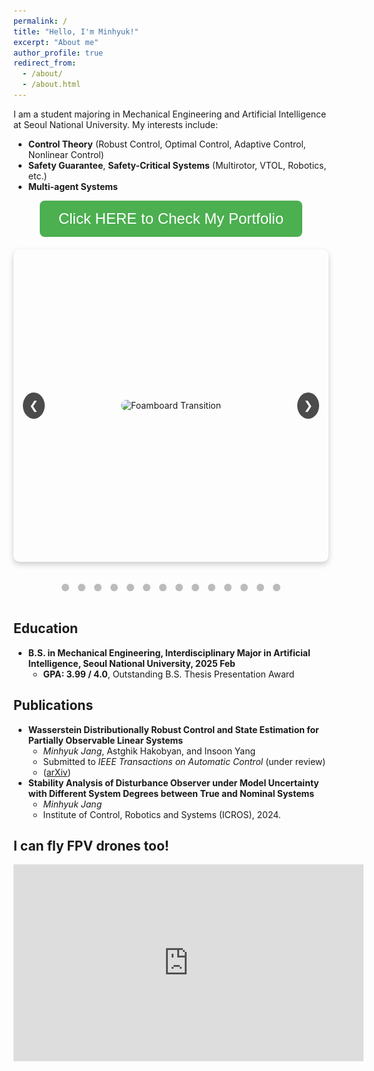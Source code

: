 ```yaml
---
permalink: /
title: "Hello, I'm Minhyuk!"
excerpt: "About me"
author_profile: true
redirect_from: 
  - /about/
  - /about.html
---
```


I am a student majoring in Mechanical Engineering and Artificial Intelligence at Seoul National University. My interests include:

- **Control Theory** (Robust Control, Optimal Control, Adaptive Control, Nonlinear Control)
- **Safety Guarantee**, **Safety-Critical Systems** (Multirotor, VTOL, Robotics, etc.)
- **Multi-agent Systems**


<div align="center">
  <a href="https://jangminhyuk.github.io/portfolio/" target="_blank" style="text-decoration: none;">
    <button style="background-color: #4CAF50; color: white; padding: 15px 30px; font-size: 24px; border: none; border-radius: 8px; cursor: pointer;">
      Click HERE to Check My Portfolio
    </button>
  </a>
</div>

<div class="carousel">
  <div class="carousel-images">
    <div class="carousel-item">
      <img src="/images/portfolio_img/Foamboard_transition.gif" alt="Foamboard Transition">
    </div>
    <div class="carousel-item">
      <img src="/images/portfolio_img/VTOL2_SNU_photo.jpg" alt="VTOL SNU">
    </div>
    <div class="carousel-item">
      <img src="/images/portfolio_img/awesome_takeoff.gif" alt="Awesome Takeoff">
    </div>
    <div class="carousel-item">
      <img src="/images/portfolio_img/cart_system.jpg" alt="Cart System">
    </div>
    <div class="carousel-item">
      <img src="/images/portfolio_img/awesome_transition.gif" alt="Awesome Transition">
    </div>
    <div class="carousel-item">
      <img src="/images/portfolio_img/0.005_MPPI_MJPC.gif" alt="MPPI MJPC">
    </div>
    <div class="carousel-item">
      <img src="/images/portfolio_img/landinggearexpanding.gif" alt="Landing Gear Expanding">
    </div>
    <div class="carousel-item">
      <img src="/images/portfolio_img/BNB3403_0627.jpg" alt="BNB3403">
    </div>
    <div class="carousel-item">
      <img src="/images/portfolio_img/drone_outdoor.jpg" alt="Drone Outdoor">
    </div>
    <div class="carousel-item">
      <img src="/images/portfolio_img/nearthlab.jpg" alt="Nearth Lab">
    </div>
    <div class="carousel-item">
      <img src="/images/portfolio_img/preflight.jpg" alt="Preflight">
    </div>
    <div class="carousel-item">
      <img src="/images/portfolio_img/WDRCE_qq.jpg" alt="WDRCE">
    </div>
    <div class="carousel-item">
      <img src="/images/portfolio_img/drone_seminar_3.jpg" alt="Drone Seminar">
    </div>
    <div class="carousel-item">
      <img src="/images/portfolio_img/tau_0.001_ani.gif" alt="Tau Animation">
    </div>
  </div>
  <button class="carousel-button left">&#10094;</button>
  <button class="carousel-button right">&#10095;</button>
</div>
<div class="carousel-dots">
  <span class="dot" onclick="moveToSlide(0)"></span>
  <span class="dot" onclick="moveToSlide(1)"></span>
  <span class="dot" onclick="moveToSlide(2)"></span>
  <span class="dot" onclick="moveToSlide(3)"></span>
  <span class="dot" onclick="moveToSlide(4)"></span>
  <span class="dot" onclick="moveToSlide(5)"></span>
  <span class="dot" onclick="moveToSlide(6)"></span>
  <span class="dot" onclick="moveToSlide(7)"></span>
  <span class="dot" onclick="moveToSlide(8)"></span>
  <span class="dot" onclick="moveToSlide(9)"></span>
  <span class="dot" onclick="moveToSlide(10)"></span>
  <span class="dot" onclick="moveToSlide(11)"></span>
  <span class="dot" onclick="moveToSlide(12)"></span>
  <span class="dot" onclick="moveToSlide(13)"></span>
</div>

<style>
  .carousel {
    position: relative;
    width: 100%;
    max-width: 800px;
    height: 500px;
    margin: 20px auto;
    overflow: hidden;
    border-radius: 10px;
    box-shadow: 0 4px 10px rgba(0, 0, 0, 0.2);
  }
  .carousel-images {
    display: flex;
    transition: transform 0.5s ease-in-out;
  }
  .carousel-item {
    min-width: 100%;
    display: flex;
    justify-content: center;
    align-items: center;
  }
  .carousel-item img {
    max-width: 100%;
    max-height: 500px;
    border-radius: 10px;
  }
  .carousel-button {
    position: absolute;
    top: 50%;
    transform: translateY(-50%);
    background-color: rgba(0, 0, 0, 0.7);
    border: none;
    color: white;
    font-size: 18px;
    cursor: pointer;
    padding: 10px;
    border-radius: 50%;
    z-index: 10;
  }
  .carousel-button.left {
    left: 15px;
  }
  .carousel-button.right {
    right: 15px;
  }
  .carousel-dots {
    text-align: center;
    padding: 10px 0;
  }
  .dot {
    display: inline-block;
    width: 12px;
    height: 12px;
    margin: 5px;
    background-color: #bbb;
    border-radius: 50%;
    cursor: pointer;
    transition: background-color 0.3s;
  }
  .dot.active {
    background-color: #717171;
  }
</style>

<script>
  document.addEventListener('DOMContentLoaded', function() {
    let currentIndex = 0;
    const images = document.querySelectorAll('.carousel-item');
    const totalImages = images.length;
    const carouselImages = document.querySelector('.carousel-images');
    const dots = document.querySelectorAll('.dot');
    let autoSlideInterval;

    function showSlide(index) {
      if (index >= totalImages) {
        currentIndex = 0;
      } else if (index < 0) {
        currentIndex = totalImages - 1;
      } else {
        currentIndex = index;
      }
      const offset = -currentIndex * 100;
      carouselImages.style.transform = `translateX(${offset}%)`;
      updateDots();
    }

    function moveSlide(step) {
      showSlide(currentIndex + step);
    }

    function moveToSlide(index) {
      showSlide(index);
    }

    function autoSlide() {
      moveSlide(1);
      autoSlideInterval = setTimeout(autoSlide, 5000);
    }

    function updateDots() {
      dots.forEach((dot, index) => {
        dot.classList.toggle('active', index === currentIndex);
      });
    }

    document.querySelector('.carousel-button.left').addEventListener('click', function() {
      clearTimeout(autoSlideInterval);
      moveSlide(-1);
      autoSlideInterval = setTimeout(autoSlide, 5000);
    });

    document.querySelector('.carousel-button.right').addEventListener('click', function() {
      clearTimeout(autoSlideInterval);
      moveSlide(1);
      autoSlideInterval = setTimeout(autoSlide, 5000);
    });

    dots.forEach((dot, index) => {
      dot.addEventListener('click', function() {
        clearTimeout(autoSlideInterval);
        moveToSlide(index);
        autoSlideInterval = setTimeout(autoSlide, 5000);
      });
    });

    autoSlide();
  });
</script>

## Education

- **B.S. in Mechanical Engineering, Interdisciplinary Major in Artificial Intelligence, Seoul National University, 2025 Feb**
  - **GPA: 3.99 / 4.0**, Outstanding B.S. Thesis Presentation Award


## Publications

- **Wasserstein Distributionally Robust Control and State Estimation for Partially Observable Linear Systems**
  - *Minhyuk Jang*, Astghik Hakobyan, and Insoon Yang
  - Submitted to *IEEE Transactions on Automatic Control* (under review)
  - ([arXiv](https://arxiv.org/abs/2406.01723))
- **Stability Analysis of Disturbance Observer under Model Uncertainty with Different System Degrees between True and Nominal Systems**
  - *Minhyuk Jang*
  - Institute of Control, Robotics and Systems (ICROS), 2024.

## I can fly FPV drones too!

<iframe width="560" height="315" src="https://www.youtube.com/embed/qCGaa-OFfKE?si=3YpXTW-7aMHg-Lks" title="YouTube video player" frameborder="0" allow="accelerometer; autoplay; clipboard-write; encrypted-media; gyroscope; picture-in-picture; web-share" referrerpolicy="strict-origin-when-cross-origin" allowfullscreen></iframe>

